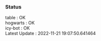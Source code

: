 ### Status


table : OK  
hogwarts : OK  
icy-bot : OK  
Latest Update : 2022-11-21 19:07:50.641464

